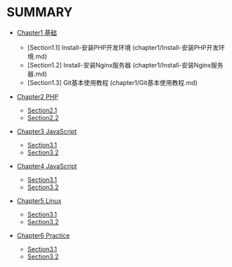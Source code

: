 # SUMMARY

* [Chapter1 基础](chapter1/README.md)
  * [Section1.1] Install-安装PHP开发环境 (chapter1/Install-安装PHP开发环境.md)
  * [Section1.2] Install-安装Nginx服务器 (chapter1/Install-安装Nginx服务器.md)
  * [Section1.3] Git基本使用教程 (chapter1/Git基本使用教程.md)

* [Chapter2 PHP](chapter2/README.md)
  * [Section2.1](chapter2/section2.1.md)
  * [Section2.2](chapter2/section2.2.md)

* [Chapter3 JavaScript](chapter3/README.md)
  * [Section3.1](chapter3/section3.1.md)
  * [Section3.2](chapter3/section3.2.md)

* [Chapter4 JavaScript](chapter4/README.md)
  * [Section3.1](chapter4/section3.1.md)
  * [Section3.2](chapter4/section3.2.md)

* [Chapter5 Linux](chapter5/README.md)
  * [Section3.1](chapter5/section3.1.md)
  * [Section3.2](chapter5/section3.2.md)

* [Chapter6 Practice](chapter6/README.md)
  * [Section3.1](chapter6/section3.1.md)
  * [Section3.2](chapter6/section3.2.md)